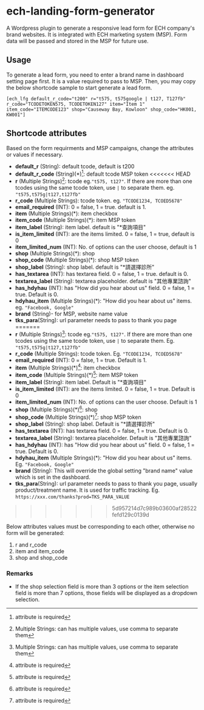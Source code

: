 # ech-landing-form-generator
A Wordpress plugin to generate a responsive lead form for ECH company's brand websites. It is integrated with ECH marketing system (MSP). Form data will be passed and stored in the MSP for future use.   


## Usage
To generate a lead form, you need to enter a brand name in dashboard setting page first. It is a value required to pass to MSP. Then, you may copy the below shortcode sample to start generate a lead form. 
```
[ech_lfg default_r_code="t200" r="t575, t575google | t127, T127fb" r_code="TCODETOKEN575, TCODETOKEN127" item="Item 1" item_code="ITEMCODE123" shop="Causeway Bay, Kowloon" shop_code="HK001, KW001"]
```

## Shortcode attributes
Based on the form requirments and MSP campaigns, change the attributes or values if necessary.

- **default_r** (String): default tcode, default is t200
- **default_r_code** (String)(*)[^1]: default tcode MSP token
<<<<<<< HEAD
- **r** (Multiple Strings)[^2]: tcode eg.`"t575, t127"`. If there are more than one tcodes using the same tcode token, use `|` to separate them. eg. `"t575,t575g|t127,t127fb"`
- **r_code** (Multiple Strings): tcode token. eg. `"TCODE1234, TCOED5678"`
- **email_required** (INT): 0 = false, 1 = true. default is 1.
- **item** (Multiple Strings)(*): item checkbox
- **item_code** (Multiple Strings)(*): item MSP token
- **item_label** (String): item label. default is "*查詢項目"
- **is_item_limited** (INT): are the items limited. 0 = false, 1 = true, default is 0
- **item_limited_num** (INT): No. of options can the user choose, default is 1
- **shop** (Multiple Strings)(*): shop
- **shop_code** (Multiple Strings)(*): shop MSP token
- **shop_label** (String): shop label. default is "*請選擇診所"
- **has_textarea** (INT): has textarea field. 0 = false, 1 = true. default is 0.
- **textarea_label** (String): textarea placeholder. default is "其他專業諮詢"
- **has_hdyhau** (INT): has "How did you hear about us" field. 0 = false, 1 = true. Default is 0. 
- **hdyhau_item** (Multiple Strings)(*): "How did you hear about us" items. eg. `"Facebook, Google"`
- **brand** (String)- for MSP, website name value
- **tks_para**(String): url parameter needs to pass to thank you page
=======
- **r** (Multiple Strings)[^2]: tcode eg.`"t575, t127"`. If there are more than one tcodes using the same tcode token, use `|` to separate them. Eg. `"t575,t575g|t127,t127fb"`
- **r_code** (Multiple Strings): tcode token. Eg. `"TCODE1234, TCOED5678"`
- **email_required** (INT): 0 = false, 1 = true. Default is 1.
- **item** (Multiple Strings)(*)[^1]: item checkbox
- **item_code** (Multiple Strings)(*)[^1]: item MSP token
- **item_label** (String): item label. Default is "*查詢項目"
- **is_item_limited** (INT): are the items limited. 0 = false, 1 = true. Default is 0
- **item_limited_num** (INT): No. of options can the user choose. Default is 1
- **shop** (Multiple Strings)(*)[^1]: shop
- **shop_code** (Multiple Strings)(*)[^1]: shop MSP token
- **shop_label** (String): shop label. Default is "*請選擇診所"
- **has_textarea** (INT): has textarea field. 0 = false, 1 = true. Default is 0.
- **textarea_label** (String): textarea placeholder. Default is "其他專業諮詢"
- **has_hdyhau** (INT): has "How did you hear about us" field. 0 = false, 1 = true. Default is 0. 
- **hdyhau_item** (Multiple Strings)(*): "How did you hear about us" items. Eg. `"Facebook, Google"`
- **brand** (String): This will override the global setting "brand name" value which is set in the dashboard. 
- **tks_para**(String): url parameter needs to pass to thank you page, usually product/treatment name. It is used for traffic tracking. Eg. `https://xxx.com/thanks?prod=TKS_PARA_VALUE`
>>>>>>> 5d957214d7c989b03600af28522fefd129c0139d

Below attributes values must be corresponding to each other, otherwise no form will be generated:
1. r and r_code
2. item and item_code
3. shop and shop_code


[^1]: attribute is required
[^2]: Multiple Strings: can has multiple values, use comma to separate them


### Remarks
- If the shop selection field is more than 3 options or the item selection field is more than 7 options, those fields will be displayed as a dropdown selection.

